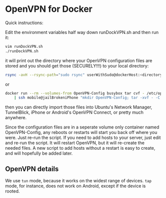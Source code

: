 # OpenVPN for Docker

Quick instructions:

Edit the environment variables half way down runDockVPN.sh and then run it:
```bash
vim runDockVPN.sh
./runDockVPN.sh
```
it will print out the directory where your OpenVPN configuration files
are stored and you should get those (SECURELY!!!) to your local directory:
```bash
rsync -avH --rsync-path="sudo rsync" userWithSudo@dockerHost:<directoryFromScript>/ OpenVPN-Config/
```
or
```bash
docker run --rm --volumes-from OpenVPN-Config busybox tar cvf - /etc/openvpn/ \
    | ssh mobile@jailBrokeniPhone "mkdir OpenVPN-Config; tar -xvf - -C OpenVPN-Config/"
```

then you can directly import those files into Ubuntu's Network Manager,
TunnelBlick, iPhone or Android's OpenVPN Connect, or pretty much anywhere.

Since the configuration files are in a seperate volume only container named OpenVPN-Config,
any reboots or restarts will start you back off where you were.  Just re-run the script.
If you need to add hosts to your server, just edit and re-run the script.  It will restart
OpenVPN, but it will re-create the needed files.  A new script to add hosts without a restart
is easy to create, and will hopefully be added later.

## OpenVPN details

We use `tun` mode, because it works on the widest range of devices.
`tap` mode, for instance, does not work on Android, except if the device
is rooted.
